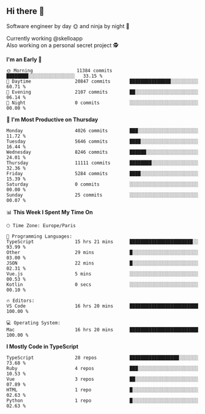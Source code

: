 ## Hi there 👋

Software engineer by day 🌞 and ninja by night 🌝

Currently working @skelloapp <br>
Also working on a personal secret project 🕵️

<!--START_SECTION:waka-->
**I'm an Early 🐤** 

```text
🌞 Morning                11384 commits       ████████░░░░░░░░░░░░░░░░░   33.15 % 
🌆 Daytime                20847 commits       ███████████████░░░░░░░░░░   60.71 % 
🌃 Evening                2107 commits        ██░░░░░░░░░░░░░░░░░░░░░░░   06.14 % 
🌙 Night                  0 commits           ░░░░░░░░░░░░░░░░░░░░░░░░░   00.00 % 
```
📅 **I'm Most Productive on Thursday** 

```text
Monday                   4026 commits        ███░░░░░░░░░░░░░░░░░░░░░░   11.72 % 
Tuesday                  5646 commits        ████░░░░░░░░░░░░░░░░░░░░░   16.44 % 
Wednesday                8246 commits        ██████░░░░░░░░░░░░░░░░░░░   24.01 % 
Thursday                 11111 commits       ████████░░░░░░░░░░░░░░░░░   32.36 % 
Friday                   5284 commits        ████░░░░░░░░░░░░░░░░░░░░░   15.39 % 
Saturday                 0 commits           ░░░░░░░░░░░░░░░░░░░░░░░░░   00.00 % 
Sunday                   25 commits          ░░░░░░░░░░░░░░░░░░░░░░░░░   00.07 % 
```


📊 **This Week I Spent My Time On** 

```text
🕑︎ Time Zone: Europe/Paris

💬 Programming Languages: 
TypeScript               15 hrs 21 mins      ███████████████████████░░   93.99 % 
Other                    29 mins             █░░░░░░░░░░░░░░░░░░░░░░░░   03.00 % 
JSON                     22 mins             █░░░░░░░░░░░░░░░░░░░░░░░░   02.31 % 
Vue.js                   5 mins              ░░░░░░░░░░░░░░░░░░░░░░░░░   00.53 % 
Kotlin                   0 secs              ░░░░░░░░░░░░░░░░░░░░░░░░░   00.10 % 

🔥 Editors: 
VS Code                  16 hrs 20 mins      █████████████████████████   100.00 % 

💻 Operating System: 
Mac                      16 hrs 20 mins      █████████████████████████   100.00 % 
```

**I Mostly Code in TypeScript** 

```text
TypeScript               28 repos            ██████████████████░░░░░░░   73.68 % 
Ruby                     4 repos             ███░░░░░░░░░░░░░░░░░░░░░░   10.53 % 
Vue                      3 repos             ██░░░░░░░░░░░░░░░░░░░░░░░   07.89 % 
HTML                     1 repo              █░░░░░░░░░░░░░░░░░░░░░░░░   02.63 % 
Python                   1 repo              █░░░░░░░░░░░░░░░░░░░░░░░░   02.63 % 
```




<!--END_SECTION:waka-->

<!--
**antoinelncl/antoinelncl** is a ✨ _special_ ✨ repository because its `README.md` (this file) appears on your GitHub profile.

Here are some ideas to get you started:

- 🔭 I’m currently working on ...
- 🌱 I’m currently learning ...
- 👯 I’m looking to collaborate on ...
- 🤔 I’m looking for help with ...
- 💬 Ask me about ...
- 📫 How to reach me: ...
- 😄 Pronouns: ...
- ⚡ Fun fact: ...
-->
